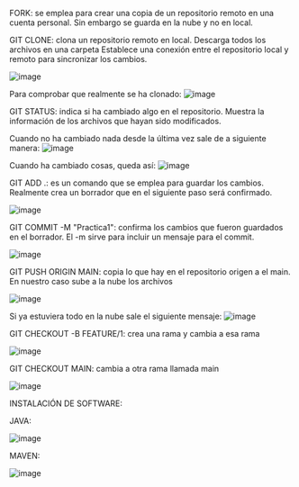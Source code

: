FORK: se emplea para crear una copia de un repositorio remoto en una cuenta personal. 
      Sin embargo se guarda en la nube y no en local.


GIT CLONE: clona un repositorio remoto en local. Descarga todos los archivos en una carpeta
           Establece una conexión entre el repositorio local y remoto para sincronizar los cambios.

![image](https://user-images.githubusercontent.com/97589757/214023634-c5d9ad06-9517-4736-afd0-902f20f6ae07.png)

Para comprobar que realmente se ha clonado:
![image](https://user-images.githubusercontent.com/97589757/214023663-e9b13455-5e52-4d07-b6e2-18af152e7409.png)


GIT STATUS: indica si ha cambiado algo en el repositorio. 
            Muestra la información de los archivos que hayan sido modificados.
            
Cuando no ha cambiado nada desde la última vez sale de a siguiente manera:
![image](https://user-images.githubusercontent.com/97589757/214023764-b8ffd651-eca9-4519-82d9-e6d8889535a7.png)

Cuando ha cambiado cosas, queda así:
![image](https://user-images.githubusercontent.com/97589757/214023906-0d525d4c-9d10-4634-91c9-68d67e6a97e3.png)


GIT ADD .: es un comando que se emplea para guardar los cambios. 
           Realmente crea un borrador que en el siguiente paso será confirmado.

![image](https://user-images.githubusercontent.com/97589757/214023995-b2484036-3116-49d5-bfba-5ae64b47a836.png)


GIT COMMIT -M "Practica1": confirma los cambios que fueron guardados en el borrador. 
                           El -m sirve para incluir un mensaje para el commit.

![image](https://user-images.githubusercontent.com/97589757/214024045-22163da7-a2e1-4c25-b0f1-1cf88d8564bf.png)


GIT PUSH ORIGIN MAIN: copia lo que hay en el repositorio origen a el main.
                      En nuestro caso sube a la nube los archivos

![image](https://user-images.githubusercontent.com/97589757/214024109-85394942-8546-46fe-9068-df65dac630a6.png)

Si ya estuviera todo en la nube sale el siguiente mensaje:
![image](https://user-images.githubusercontent.com/97589757/214024204-360646f8-f5f4-4710-b79c-d574573cae55.png)

GIT CHECKOUT -B FEATURE/1: crea una rama y cambia a esa rama

![image](https://user-images.githubusercontent.com/97589757/214025053-38a84f1e-420f-4938-bf91-410136f14052.png)


GIT CHECKOUT MAIN: cambia a otra rama llamada main

![image](https://user-images.githubusercontent.com/97589757/214025887-e689a016-d29e-414f-99e9-1bc4e23354e6.png)


INSTALACIÓN DE SOFTWARE:

JAVA:

![image](https://user-images.githubusercontent.com/97589757/214026421-a5ca892f-d8c5-4379-9aee-b29598d70e30.png)


MAVEN:

![image](https://user-images.githubusercontent.com/97589757/214026545-f6405f3b-27c0-42ad-92c6-90fa5268978b.png)




